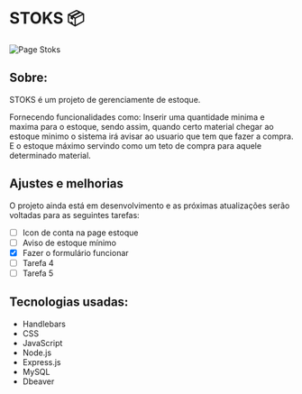 # STOKS 📦

<img src="imgs/print-stoks-git-hub.png" alt="Page Stoks">

## Sobre:
STOKS é um projeto de gerenciamente de estoque.

Fornecendo funcionalidades como: Inserir uma quantidade minima e maxima para o estoque, sendo assim, quando certo material chegar ao estoque minimo o sistema irá avisar ao usuario que tem que fazer a compra. E o estoque máximo servindo como um teto de compra para aquele determinado material.

## Ajustes e melhorias

O projeto ainda está em desenvolvimento e as próximas atualizações serão voltadas para as seguintes tarefas:

- [ ] Icon de conta na page estoque
- [ ] Aviso de estoque mínimo
- [x] Fazer o formulário funcionar
- [ ] Tarefa 4
- [ ] Tarefa 5

## Tecnologias usadas:
- Handlebars
- CSS
- JavaScript
- Node.js
- Express.js
- MySQL
- Dbeaver

